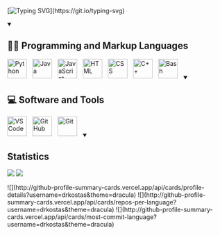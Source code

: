 

[![Typing SVG](https://readme-typing-svg.demolab.com?font=Fira+Code&weight=600&duration=2000&pause=250&color=F76F18&random=true&width=435&height=30&lines=Hi!;My+name+is+Giulio!;Welcome+to+my+GitHub+profile!)](https://git.io/typing-svg)

<details open>
    <summary><h2>👨‍💻 Programming and Markup Languages</h2></summary>
    <p align="left">
        <img align="left" alt="Python" width="45px" style="padding-right:10px;" src="https://cdn.jsdelivr.net/gh/devicons/devicon@latest/icons/python/python-original.svg" />
        <img align="left" alt="Java" width="45px" style="padding-right:10px;" src="https://cdn.jsdelivr.net/gh/devicons/devicon@latest/icons/java/java-original.svg" />
        <img align="left" alt="JavaScript" width="45px" style="padding-right:10px;" src="https://cdn.jsdelivr.net/gh/devicons/devicon@latest/icons/javascript/javascript-original.svg" />
        <img align="left" alt="HTML" width="45px" style="padding-right:10px;" src="https://cdn.jsdelivr.net/gh/devicons/devicon@latest/icons/html5/html5-original.svg" />
        <img align="left" alt="CSS" width="45px" style="padding-right:10px;" src="https://cdn.jsdelivr.net/gh/devicons/devicon@latest/icons/css3/css3-original.svg" />
        <img align="left" alt="C++" width="45px" style="padding-right:10px;" src="https://cdn.jsdelivr.net/gh/devicons/devicon@latest/icons/cplusplus/cplusplus-original.svg" /> 
        <img align="left" alt="Bash" width="45px" style="padding-right:10px;" src="https://cdn.jsdelivr.net/gh/devicons/devicon@latest/icons/bash/bash-original.svg" />
    </p>
</details>

<br>
<br>

<details open>
    <summary><h2>💻 Software and Tools</h2></summary>
    <p align="left">
        <img align="left" alt="VSCode" width="45px" style="padding-right:10px;" src="https://cdn.jsdelivr.net/gh/devicons/devicon@latest/icons/vscode/vscode-original.svg" />
        <img align="left" alt="GitHub" width="45px" style="padding-right:10px;" src="https://cdn.jsdelivr.net/gh/devicons/devicon@latest/icons/github/github-original.svg" />
        <img align="left" alt="Git" width="45px" style="padding-right:10px;" src="https://cdn.jsdelivr.net/gh/devicons/devicon@latest/icons/git/git-original.svg" />
    </p>
</details>

<br>
<br>

<details open>
<summary><h2>Statistics</h2></summary>
<p align="left">
    <img src="https://github-readme-stats.vercel.app/api?username=GitGinocchio&count_private=true&theme=nord&hide_border=1">
    <img src="https://github-readme-streak-stats.herokuapp.com?user=GitGinocchio&theme=nord&hide_border=true&date_format=M%20j%5B%2C%20Y%5D">
</p>
![](http://github-profile-summary-cards.vercel.app/api/cards/profile-details?username=drkostas&theme=dracula) 
![](http://github-profile-summary-cards.vercel.app/api/cards/repos-per-language?username=drkostas&theme=dracula) 
![](http://github-profile-summary-cards.vercel.app/api/cards/most-commit-language?username=drkostas&theme=dracula)
</details>
